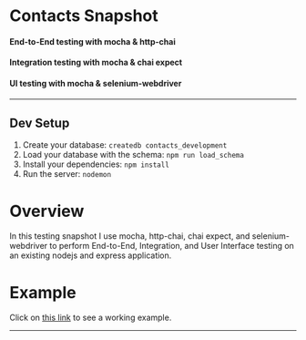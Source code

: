 # Contacts Snapshot
#### End-to-End testing with mocha & http-chai
#### Integration testing with mocha & chai expect
#### UI testing with mocha & selenium-webdriver
<hr>

## Dev Setup

1. Create your database: `createdb contacts_development`
1. Load your database with the schema: `npm run load_schema`
1. Install your dependencies: `npm install`
1. Run the server: `nodemon`

# Overview
In this testing snapshot I use mocha, http-chai, chai expect, and selenium-webdriver to perform End-to-End, Integration, and User Interface testing on an existing nodejs and express application.

# Example

Click on [this link](http://g.recordit.co/y3XSnQcagM.gif) to see a working example.

<hr>
